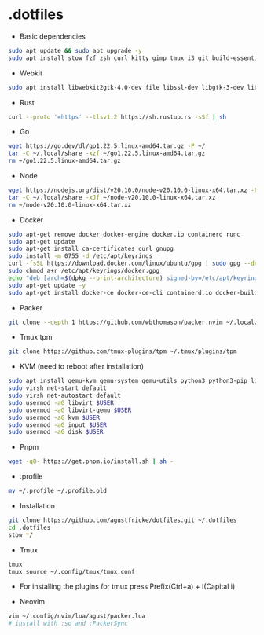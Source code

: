 # .dotfiles

- Basic dependencies
```bash
sudo apt update && sudo apt upgrade -y
sudo apt install stow fzf zsh curl kitty gimp tmux i3 git build-essential feh lxappearance xclip sqlite3 libfuse2 ripgrep -y 
```

- Webkit
```bash
sudo apt install libwebkit2gtk-4.0-dev file libssl-dev libgtk-3-dev libayatana-appindicator3-dev librsvg2-dev -y
```

- Rust
```bash
curl --proto '=https' --tlsv1.2 https://sh.rustup.rs -sSf | sh
```

- Go
```bash
wget https://go.dev/dl/go1.22.5.linux-amd64.tar.gz -P ~/
tar -C ~/.local/share -xzf ~/go1.22.5.linux-amd64.tar.gz  
rm ~/go1.22.5.linux-amd64.tar.gz 
```

- Node
```bash
wget https://nodejs.org/dist/v20.10.0/node-v20.10.0-linux-x64.tar.xz -P ~/
tar -C ~/.local/share -xJf ~/node-v20.10.0-linux-x64.tar.xz
rm ~/node-v20.10.0-linux-x64.tar.xz
```

- Docker
```bash
sudo apt-get remove docker docker-engine docker.io containerd runc 
sudo apt-get update 
sudo apt-get install ca-certificates curl gnupg 
sudo install -m 0755 -d /etc/apt/keyrings 
curl -fsSL https://download.docker.com/linux/ubuntu/gpg | sudo gpg --dearmor -o /etc/apt/keyrings/docker.gpg  
sudo chmod a+r /etc/apt/keyrings/docker.gpg 
echo "deb [arch=$(dpkg --print-architecture) signed-by=/etc/apt/keyrings/docker.gpg] https://download.docker.com/linux/ubuntu $(. /etc/os-release && echo $VERSION_CODENAME) stable" | sudo tee /etc/apt/sources.list.d/docker.list 
sudo apt-get update -y 
sudo apt-get install docker-ce docker-ce-cli containerd.io docker-buildx-plugin docker-compose-plugin -y 
```

- Packer
```bash
git clone --depth 1 https://github.com/wbthomason/packer.nvim ~/.local/share/nvim/site/pack/packer/start/packer.nvim 
```

- Tmux tpm
```bash
git clone https://github.com/tmux-plugins/tpm ~/.tmux/plugins/tpm
```

- KVM (need to reboot after installation)
```bash
sudo apt install qemu-kvm qemu-system qemu-utils python3 python3-pip libvirt-clients libvirt-daemon-system bridge-utils virtinst libvirt-daemon virt-manager -y
sudo virsh net-start default 
sudo virsh net-autostart default 
sudo usermod -aG libvirt $USER 
sudo usermod -aG libvirt-qemu $USER 
sudo usermod -aG kvm $USER 
sudo usermod -aG input $USER 
sudo usermod -aG disk $USER 
```

- Pnpm
```bash
wget -qO- https://get.pnpm.io/install.sh | sh - 
```

- .profile
```bash
mv ~/.profile ~/.profile.old
```

- Installation
```bash
git clone https://github.com/agustfricke/dotfiles.git ~/.dotfiles
cd .dotfiles
stow */ 
```

- Tmux
```bash
tmux
tmux source ~/.config/tmux/tmux.conf
```
- For installing the plugins for tmux press Prefix(Ctrl+a) + I(Capital i)

- Neovim
```bash
vim ~/.config/nvim/lua/agust/packer.lua
# install with :so and :PackerSync
```

